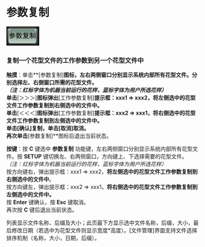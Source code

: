 # 参数复制

![](../.gitbook/assets/b4%20%281%29.PNG)

### 复制一个花型文件的工作参数到另一个花型文件中

**触摸**：单击**\[参数复制\]**图标，左右两侧窗口分别显示系统内部所有花型文件。分别选择左、右侧窗口所需的花型文件。  
_（注：红标字体为机器当前运行的花样，蓝标字体为用户所选花样）_  
单击**\[＞＞＞\]**图标弹出**\[工作参数复制\]**提示框：xxx1 =&gt; xxx2，**将左侧选中的花型文件工作参数复制到右侧选中的文件中**。  
单击**\[＜＜＜\]**图标弹出**\[工作参数复制\]**提示框：xxx2 =&gt; xxx1，**将右侧选中的花型文件工作参数复制到左侧选中的文件中**。  
单击\[确认\]复制，单击\[取消\]取消。  
再次单击**\[参数复制\]**图标后退出当前状态。

**按键**：按 **C** 键选中 **参数复制** 功能键，左右两侧窗口分别显示系统内部所有花型文件。按 **SETUP** 键切换左、右两侧窗口，方向键上、下选择需要的花型文件。  
_（注：红标字体为机器当前运行的花样，蓝标字体为用户所选花样）_  
按方向键右，弹出提示框：xxx1 =&gt; xxx2，**将左侧选中的花型文件工作参数复制到右侧选中的文件中**。  
按方向键左，弹出提示框：xxx2 =&gt; xxx1，**将右侧选中的花型文件工作参数复制到左侧选中的文件中。**  
按 **Enter** 键确认，按 **Esc** 键取消。  
再次按 **C** 键后退出当前状态。

列表显示文件名称、后缀及大小；此页最下方显示选中文件名称，后缀，大小，最后修改日期（若选中为花型文件则显示宽度\*高度）。\[文件管理\]界面支持文件选择排序机制（名称，大小，日期，后缀）。

